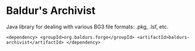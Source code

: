 # Baldur's Archivist

Java library for dealing with various BG3 file formats:  .pkg, .lsf, etc.

`
   <dependency>
      <groupId>org.baldurs.forge</groupId>
      <artifactId>baldurs-archivist</artifactId>
    </dependency>
`